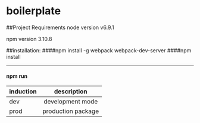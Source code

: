 # boilerplate
##Project Requirements
node version v6.9.1


npm version 3.10.8


##installation:
####npm install -g webpack webpack-dev-server
####npm install

***

#### npm run

| induction        | description           |
| ------------- |:-------------:|
| dev      | development mode |
| prod      | production package      |
